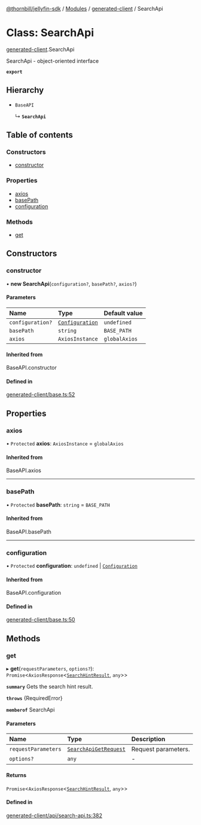 [@thornbill/jellyfin-sdk](../README.md) / [Modules](../modules.md) / [generated-client](../modules/generated_client.md) / SearchApi

# Class: SearchApi

[generated-client](../modules/generated_client.md).SearchApi

SearchApi - object-oriented interface

**`export`**

## Hierarchy

- `BaseAPI`

  ↳ **`SearchApi`**

## Table of contents

### Constructors

- [constructor](generated_client.SearchApi.md#constructor)

### Properties

- [axios](generated_client.SearchApi.md#axios)
- [basePath](generated_client.SearchApi.md#basepath)
- [configuration](generated_client.SearchApi.md#configuration)

### Methods

- [get](generated_client.SearchApi.md#get)

## Constructors

### constructor

• **new SearchApi**(`configuration?`, `basePath?`, `axios?`)

#### Parameters

| Name | Type | Default value |
| :------ | :------ | :------ |
| `configuration?` | [`Configuration`](generated_client.Configuration.md) | `undefined` |
| `basePath` | `string` | `BASE_PATH` |
| `axios` | `AxiosInstance` | `globalAxios` |

#### Inherited from

BaseAPI.constructor

#### Defined in

[generated-client/base.ts:52](https://github.com/thornbill/jellyfin-sdk-typescript/blob/eb13db7/src/generated-client/base.ts#L52)

## Properties

### axios

• `Protected` **axios**: `AxiosInstance` = `globalAxios`

#### Inherited from

BaseAPI.axios

___

### basePath

• `Protected` **basePath**: `string` = `BASE_PATH`

#### Inherited from

BaseAPI.basePath

___

### configuration

• `Protected` **configuration**: `undefined` \| [`Configuration`](generated_client.Configuration.md)

#### Inherited from

BaseAPI.configuration

#### Defined in

[generated-client/base.ts:50](https://github.com/thornbill/jellyfin-sdk-typescript/blob/eb13db7/src/generated-client/base.ts#L50)

## Methods

### get

▸ **get**(`requestParameters`, `options?`): `Promise`<`AxiosResponse`<[`SearchHintResult`](../interfaces/index.api.SearchHintResult.md), `any`\>\>

**`summary`** Gets the search hint result.

**`throws`** {RequiredError}

**`memberof`** SearchApi

#### Parameters

| Name | Type | Description |
| :------ | :------ | :------ |
| `requestParameters` | [`SearchApiGetRequest`](../interfaces/generated_client.SearchApiGetRequest.md) | Request parameters. |
| `options?` | `any` | - |

#### Returns

`Promise`<`AxiosResponse`<[`SearchHintResult`](../interfaces/index.api.SearchHintResult.md), `any`\>\>

#### Defined in

[generated-client/api/search-api.ts:382](https://github.com/thornbill/jellyfin-sdk-typescript/blob/eb13db7/src/generated-client/api/search-api.ts#L382)
